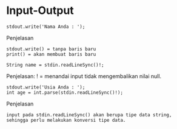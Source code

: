 # Input-Output
```
stdout.write('Nama Anda : ');
```
Penjelasan
```
stdout.write() = tanpa baris baru
print() = akan membuat baris baru
```
```
String name = stdin.readLineSync()!;
```
Penjelasan: ! = menandai input tidak mengembalikan nilai null.
      
```
stdout.write('Usia Anda : ');
int age = int.parse(stdin.readLineSync()!);
```
Penjelasan
```
input pada stdin.readLineSync() akan berupa tipe data string, 
sehingga perlu melakukan konversi tipe data.
```
